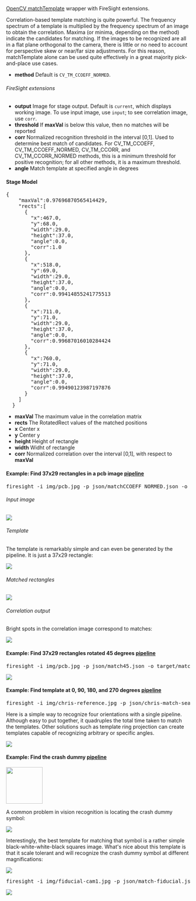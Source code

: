 [OpenCV matchTemplate](http://docs.opencv.org/modules/imgproc/doc/object_detection.html#matchtemplate) wrapper with FireSight extensions. 

Correlation-based template matching is quite powerful. The frequency spectrum of a template is multiplied by the frequency spectrum of an image to obtain the correlation. Maxima (or minima, depending on the method) indicate the candidates for matching. If the images to be recognized are all in a flat plane orthogonal to the camera, there is little or no need to account for perspective skew or near/far size adjustments. For this reason, matchTemplate alone can be used quite effectively in a great majority pick-and-place use cases.

* **method** Default is `CV_TM_CCOEFF_NORMED`. 

###### FireSight extensions
* **output** Image for stage output. Default is `current`, which displays working image. To use input image, use `input`; to see correlation image, use `corr`.
* **threshold** If **maxVal** is below this value, then no matches will be reported
* **corr** Normalized recognition threshold in the interval [0,1]. Used to determine best match of candidates. For CV_TM_CCOEFF, CV_TM_CCOEFF_NORMED, CV_TM_CCORR, and CV_TM_CCORR_NORMED methods, this is a minimum threshold for positive recognition; for all other methods, it is a maximum threshold.
* **angle** Match template at specified angle in degrees

#### Stage Model
<pre>
{
    "maxVal":0.97696870565414429,
    "rects":[
      {
        "x":467.0,
        "y":68.0,
        "width":29.0,
        "height":37.0,
        "angle":0.0,
        "corr":1.0
      },
      {
        "x":518.0,
        "y":69.0,
        "width":29.0,
        "height":37.0,
        "angle":0.0,
        "corr":0.99414855241775513
      },
      {
        "x":711.0,
        "y":71.0,
        "width":29.0,
        "height":37.0,
        "angle":0.0,
        "corr":0.99687016010284424
      },
      {
        "x":760.0,
        "y":71.0,
        "width":29.0,
        "height":37.0,
        "angle":0.0,
        "corr":0.99490123987197876
      }
    ]
  }
</pre>
* **maxVal** The maximum value in the correlation matrix
* **rects** The RotatedRect values of the matched positions
* **x** Center x
* **y** Center y
* **height** Height of rectangle 
* **width** Widht of rectangle
* **corr** Normalized correlation over the interval [0,1], with respect to **maxVal**

#### Example: Find 37x29 rectangles in a pcb image [pipeline](https://github.com/firepick1/FireSight/blob/master/json/matchCCOEFF_NORMED.json)
<pre>firesight -i img/pcb.jpg -p json/matchCCOEFF_NORMED.json -o target/matchCCOEFF_NORMED.jpg</pre>
###### Input image
<img src="https://github.com/firepick1/FireSight/blob/master/img/pcb.jpg?raw=true">

###### Template
The template is remarkably simple and can even be generated by the pipeline. It is just a 37x29 rectangle:

<img src="https://github.com/firepick1/FireSight/blob/master/img/tmplt-37x29.jpg?raw=true">

###### Matched rectangles
<img src="https://github.com/firepick1/FireSight/blob/master/img/matchCCOEFF_NORMED-input.jpg?raw=true">

###### Correlation output
Bright spots in the correlation image correspond to matches:

<img src="https://github.com/firepick1/FireSight/blob/master/img/matchCCOEFF_NORMED-corr.jpg?raw=true">

#### Example: Find 37x29 rectangles rotated 45 degrees [pipeline](https://github.com/firepick1/FireSight/blob/master/json/match45.json)
<pre>firesight -i img/pcb.jpg -p json/match45.json -o target/match45.jpg</pre>

<img src="https://github.com/firepick1/FireSight/blob/master/img/match45.jpg?raw=true">

<a name="chris"></a>
#### Example: Find template at 0, 90, 180, and 270 degrees [pipeline](https://github.com/firepick1/FireSight/blob/master/json/chris-match-search.json)
<pre>firesight -i img/chris-reference.jpg -p json/chris-match-search.json -o target/chris-match.jpg</pre>
Here is a simple way to recognize four orientations with a single pipeline. Although easy to put together, it quadruples the total time taken to match the templates. Other solutions such as template ring projection can create templates capable of recognizing arbitrary or specific angles.

<img src="https://github.com/firepick1/FireSight/blob/master/img/chris-match.jpg?raw=true">

#### Example: Find the crash dummy [pipeline](https://github.com/firepick1/FireSight/blob/master/json/match-fiducial.json)
<a href="http://crashtestdummy.com.au/wp-content/uploads/2010/12/crash-test-dummy-awards.jpg"><img src="http://crashtestdummy.com.au/wp-content/uploads/2010/12/crash-test-dummy-awards.jpg" height=100></a>

A common problem in vision recognition is locating the crash dummy symbol: 

<img src="https://github.com/firepick1/FireSight/blob/master/img/fiducial-50.jpg?raw=true">

Interestingly, the best template for matching that symbol is a rather simple black-white-white-black squares image. What's nice about this template is that it scale tolerant and will recognize the crash dummy symbol at different magnifications:

<img src="https://github.com/firepick1/FireSight/blob/master/img/bwwb.png?raw=true">

<pre>firesight -i img/fiducial-cam1.jpg -p json/match-fiducial.json -o target/match-fiducial.jpg -Dtemplate=img/bwwb.png</pre> 

<img src="https://github.com/firepick1/FireSight/blob/master/img/match-fiducial.jpg?raw=true">

